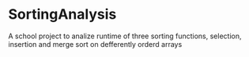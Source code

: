 # SortingAnalysis
A school project to analize runtime of three sorting functions, selection, insertion and merge sort on defferently orderd arrays
